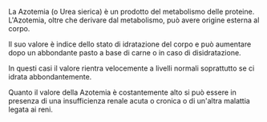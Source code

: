 La Azotemia (o Urea sierica) è un prodotto del metabolismo delle proteine. L'Azotemia, oltre che derivare dal metabolismo, può avere origine esterna al corpo. 

Il suo valore è indice dello stato di idratazione del corpo e può aumentare dopo un abbondante pasto a base di carne o in caso di disidratazione. 

In questi casi il valore rientra velocemente a livelli normali soprattutto se ci idrata abbondantemente. 

Quanto il valore della Azotemia è costantemente alto si può essere in presenza di una insufficienza renale acuta o cronica o di un'altra malattia legata ai reni.